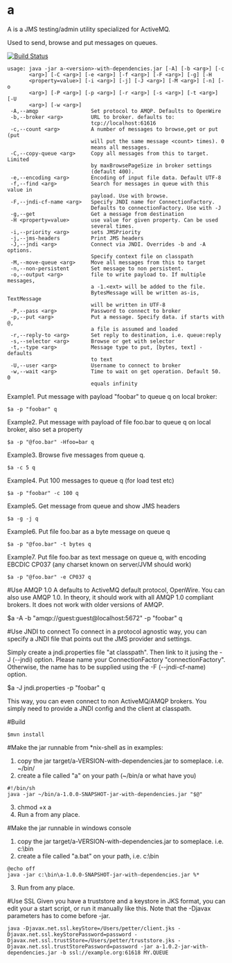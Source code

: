 a
=

A is a JMS testing/admin utility specialized for ActiveMQ.

Used to send, browse and put messages on queues.

[![Build Status](https://api.travis-ci.org/northlander/a.svg?bransch=master)](https://api.travis-ci.org/northlander/a)


```
usage: java -jar a-<version>-with-dependencies.jar [-A] [-b <arg>] [-c
       <arg>] [-C <arg>] [-e <arg>] [-f <arg>] [-F <arg>] [-g] [-H
       <property=value>] [-i <arg>] [-j] [-J <arg>] [-M <arg>] [-n] [-o
       <arg>] [-P <arg>] [-p <arg>] [-r <arg>] [-s <arg>] [-t <arg>] [-U
       <arg>] [-w <arg>]
 -A,--amqp                 Set protocol to AMQP. Defaults to OpenWire
 -b,--broker <arg>         URL to broker. defaults to:
                           tcp://localhost:61616
 -c,--count <arg>          A number of messages to browse,get or put (put
                           will put the same message <count> times). 0
                           means all messages.
 -C,--copy-queue <arg>     Copy all messages from this to target. Limited
                           by maxBrowsePageSize in broker settings
                           (default 400).
 -e,--encoding <arg>       Encoding of input file data. Default UTF-8
 -f,--find <arg>           Search for messages in queue with this value in
                           payload. Use with browse.
 -F,--jndi-cf-name <arg>   Specify JNDI name for ConnectionFactory.
                           Defaults to connectionFactory. Use with -J
 -g,--get                  Get a message from destination
 -H <property=value>       use value for given property. Can be used
                           several times.
 -i,--priority <arg>       sets JMSPriority
 -j,--jms-headers          Print JMS headers
 -J,--jndi <arg>           Connect via JNDI. Overrides -b and -A options.
                           Specify context file on classpath
 -M,--move-queue <arg>     Move all messages from this to target
 -n,--non-persistent       Set message to non persistent.
 -o,--output <arg>         file to write payload to. If multiple messages,
                           a -1.<ext> will be added to the file.
                           BytesMessage will be written as-is, TextMessage
                           will be written in UTF-8
 -P,--pass <arg>           Password to connect to broker
 -p,--put <arg>            Put a message. Specify data. if starts with @,
                           a file is assumed and loaded
 -r,--reply-to <arg>       Set reply to destination, i.e. queue:reply
 -s,--selector <arg>       Browse or get with selector
 -t,--type <arg>           Message type to put, [bytes, text] - defaults
                           to text
 -U,--user <arg>           Username to connect to broker
 -w,--wait <arg>           Time to wait on get operation. Default 50. 0
                           equals infinity
```

Example1. Put message with payload "foobar" to queue q on local broker:
    
    $a -p "foobar" q

Example2. Put message with payload of file foo.bar to queue q on local broker, also set a property
    
    $a -p "@foo.bar" -Hfoo=bar q

Example3. Browse five messages from queue q.
 
    $a -c 5 q

Example4. Put 100 messages to queue q (for load test etc)

    $a -p "foobar" -c 100 q

Example5. Get message from queue and show JMS headers
    
    $a -g -j q

Example6. Put file foo.bar as a byte message on queue q
    
    $a -p "@foo.bar" -t bytes q

Example7. Put file foo.bar as text message on queue q, with encoding EBCDIC CP037 (any charset known on server/JVM should work)
    
    $a -p "@foo.bar" -e CP037 q


#Use AMQP 1.0
A defaults to ActiveMQ default protocol, OpenWire. You can also use AMQP 1.0.
In theory, it should work with all AMQP 1.0 compliant brokers. It does not work with older versions of AMQP.

$a -A -b "amqp://guest:guest@localhost:5672" -p "foobar" q


#Use JNDI to connect
To connect in a protocol agnostic way, you can specify a JNDI file that points out the JMS provider and settings.

Simply create a jndi.properties file "at classpath". Then link to it jusing the -J (--jndi) option. Please name your
ConnectionFactory "connectionFactory". Otherwise, the name has to be supplied using the -F (--jndi-cf-name) option.

$a -J jndi.properties -p "foobar" q

This way, you can even connect to non ActiveMQ/AMQP brokers. You simply need to provide a JNDI config and the client at classpath.

#Build

    $mvn install

#Make the jar runnable from *nix-shell as in examples:
1. copy the jar target/a-VERSION-with-dependencies.jar to someplace. i.e. ~/bin/
2. create a file called "a" on your path (~/bin/a or what have you)
```  
#!/bin/sh
java -jar ~/bin/a-1.0.0-SNAPSHOT-jar-with-dependencies.jar "$@"
```
3. chmod +x a
4. Run a from any place.

#Make the jar runnable in windows console
1. copy the jar target/a-VERSION-with-dependencies.jar to someplace. i.e. c:\bin
2. create a file called "a.bat" on your path, i.e. c:\bin
```
@echo off
java -jar c:\bin\a-1.0.0-SNAPSHOT-jar-with-dependencies.jar %*
```
3. Run from any place.


#Use SSL
Given you have a truststore and a keystore in JKS format, you can edit your a start script, or run it manually like this.
Note that the -Djavax parameters has to come before -jar. 
```
java -Djavax.net.ssl.keyStore=/Users/petter/client.jks -Djavax.net.ssl.keyStorePassword=password -Djavax.net.ssl.trustStore=/Users/petter/truststore.jks -Djavax.net.ssl.trustStorePassword=password -jar a-1.0.2-jar-with-dependencies.jar -b ssl://example.org:61618 MY.QUEUE 

```